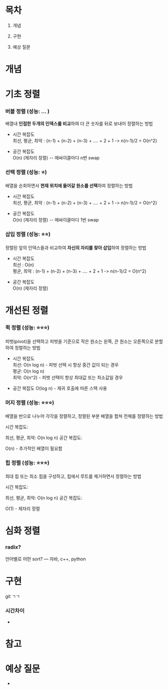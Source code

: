 # 목차

1) 개념

2) 구현

3) 예상 질문

# 개념

# 기초 정렬
### 버블 정렬 (성능: ... )
배열내 **인접한 두개의 인덱스를 비교**하여 더 큰 숫자를 뒤로 보내어 정렬하는 방법 

* 시간 복잡도  
최선, 평균, 최악 : (n-1) + (n-2) + (n-3) + .... + 2 + 1 -> n(n-1)/2 = O(n^2)

* 공간 복잡도  
O(n) (제자리 정렬) -- 매싸이클마다 n번 swap

### 선택 정렬 (성능: ⭐)
배열을 순회하면서 **현재 위치에 들어갈 원소를 선택**하여 정렬하는 방법

* 시간 복잡도  
최선, 평균, 최악 : (n-1) + (n-2) + (n-3) + .... + 2 + 1 -> n(n-1)/2 = O(n^2)

* 공간 복잡도  
O(n) (제자리 정렬) -- 매싸이클마다 1번 swap

### 삽입 정렬 (성능: ⭐⭐)
정렬된 앞의 인덱스들과 비교하여 **자신의 자리를 찾아 삽입**하여 정렬하는 방법

* 시간 복잡도  
최선 : O(n)  
평균, 최악 : (n-1) + (n-2) + (n-3) + .... + 2 + 1 -> n(n-1)/2 = O(n^2)

* 공간 복잡도  
O(n) (제자리 정렬)



# 개선된 정렬
### 퀵 정렬 (성능: ⭐⭐⭐)
피벗(pivot)을 선택하고 피벗을 기준으로 작은 원소는 왼쪽, 큰 원소는 오른쪽으로 분할하여 정렬하는 방법

* 시간 복잡도  
최선: O(n log n) - 피벗 선택 시 항상 중간 값이 되는 경우  
평균: O(n log n)  
최악: O(n^2) - 피벗 선택이 항상 최대값 또는 최소값일 경우  

* 공간 복잡도
O(log n) - 재귀 호출에 따른 스택 사용

### 머지 정렬 (성능: ⭐⭐⭐)
배열을 반으로 나누어 각각을 정렬하고, 정렬된 부분 배열을 합쳐 전체를 정렬하는 방법

시간 복잡도:

최선, 평균, 최악: O(n log n)
공간 복잡도:

O(n) - 추가적인 배열이 필요함

### 힙 정렬 (성능: ⭐⭐⭐)
최대 힙 또는 최소 힙을 구성하고, 힙에서 루트를 제거하면서 정렬하는 방법

시간 복잡도:

최선, 평균, 최악: O(n log n)
공간 복잡도:

O(1) - 제자리 정렬

# 심화 정렬


### radix?

언어별로 어떤 sort? — 자바, c++, python

# 구현

git ㄱㄱ

### 시간차이

- 

# 참고

# 예상 질문

- 
    
